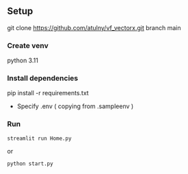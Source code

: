 ## Setup

git clone https://github.com/atulny/vf_vectorx.git
branch main

### Create venv
  python 3.11

### Install dependencies
  pip install -r requirements.txt

- Specify .env ( copying from .sampleenv )

### Run
`streamlit run Home.py`

or 

 `python start.py`


